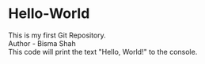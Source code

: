 # Hello-World
This is my first Git Repository.
<br>
Author - Bisma Shah
<br>
This code will print the text "Hello, World!" to the console.
